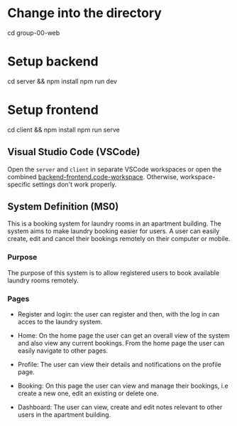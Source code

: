 # Change into the directory
cd group-00-web

# Setup backend
cd server && npm install
npm run dev

# Setup frontend
cd client && npm install
npm run serve

## Visual Studio Code (VSCode)

Open the `server` and `client` in separate VSCode workspaces or open the combined [backend-frontend.code-workspace](./backend-frontend.code-workspace). Otherwise, workspace-specific settings don't work properly.

## System Definition (MS0)
This is a booking system for laundry rooms in an apartment building. The system aims to make laundry booking easier for users. A user can easily create, edit and cancel their bookings remotely on their computer or mobile. 

### Purpose

The purpose of this system is to allow registered users to book available laundry rooms remotely. 

### Pages

* Register and login: the user can register and then, with the log in can acces to the laundry system.

* Home: On the home page the user can get an overall view of the system and also view any current bookings. From the home page the user can easily navigate to other pages.  

* Profile: The user can view their details and notifications on the profile page. 

* Booking: On this page the user can view and manage their bookings, i.e create a new one, edit an existing or delete one. 

* Dashboard: The user can view, create and edit notes relevant to other users in the apartment building.
